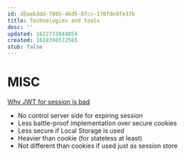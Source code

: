 ```yaml
---
id: d5aeb3dd-7805-46d5-87cc-170fde9fe37b
title: Technologies and tools
desc: ''
updated: 1622733844054
created: 1618398572565
stub: false
---
```


# MISC

[Why JWT for session is bad](http://cryto.net/~joepie91/blog/2016/06/13/stop-using-jwt-for-sessions/)
- No control server side for expiring session
- Less battle-proof implementation over secure cookies
- Less secure if Local Storage is used
- Heavier than cookie (for stateless at least)
- Not different than cookies if used just as session store